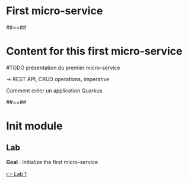 <!-- .slide: class="transition bg-pink" -->

# First micro-service

##==##
<!-- .slide: class="with-code" -->
# Content for this first micro-service
#TODO présentation du premier micro-service 

-> REST API, CRUD operations, imperative 

Comment créer un application Quarkus


##==##
<!-- .slide: class="exercice" -->
# Init module

## Lab

**Goal** : Initialize the first micro-service

[👉 Lab 1](https://github.com/sfeir-open-source/sfeir-school-quarkus/blob/speaker/steps/01.01-init-character-module/README.md)

